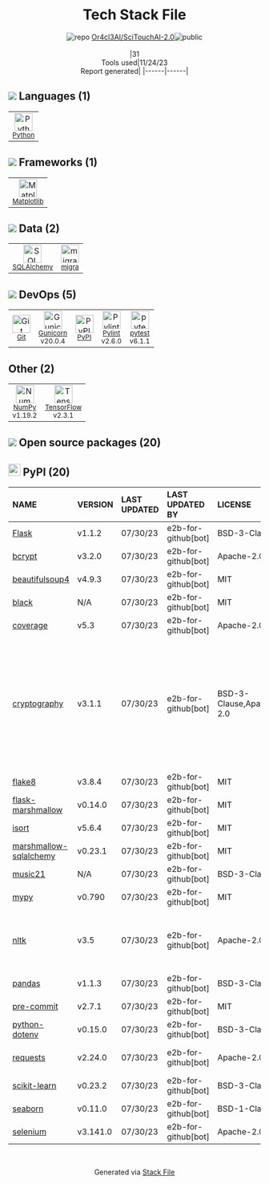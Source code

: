 <!--
--- Readme.md Snippet without images Start ---
## Tech Stack
Or4cl3AI/SciTouchAI-2.0 is built on the following main stack:
- [Python](https://www.python.org) – Languages
- [Gunicorn](http://gunicorn.org/) – Web Servers
- [SQLAlchemy](http://www.sqlalchemy.org/) – Object Relational Mapper (ORM)
- [NumPy](http://www.numpy.org/) – Data Science Tools
- [Matplotlib](http://matplotlib.org) – Charting Libraries
- [pytest](http://pytest.org/latest/) – Testing Frameworks
- [TensorFlow](https://www.tensorflow.org) – Machine Learning Tools
- [Pylint](https://www.pylint.org/) – Code Review
- [migra](https://migra.djrobstep.com/) – Database Tools

Full tech stack [here](/techstack.md)
--- Readme.md Snippet without images End ---

--- Readme.md Snippet with images Start ---
## Tech Stack
Or4cl3AI/SciTouchAI-2.0 is built on the following main stack:
- <img width='25' height='25' src='https://img.stackshare.io/service/993/pUBY5pVj.png' alt='Python'/> [Python](https://www.python.org) – Languages
- <img width='25' height='25' src='https://img.stackshare.io/service/1091/gunicorn.png' alt='Gunicorn'/> [Gunicorn](http://gunicorn.org/) – Web Servers
- <img width='25' height='25' src='https://img.stackshare.io/service/1839/q5uAkmy7.png' alt='SQLAlchemy'/> [SQLAlchemy](http://www.sqlalchemy.org/) – Object Relational Mapper (ORM)
- <img width='25' height='25' src='https://img.stackshare.io/service/2179/default_332f874a2edb2686f578aa6389313efcea1eec41.png' alt='NumPy'/> [NumPy](http://www.numpy.org/) – Data Science Tools
- <img width='25' height='25' src='https://img.stackshare.io/service/2993/2DZC4KaA_400x400.jpg' alt='Matplotlib'/> [Matplotlib](http://matplotlib.org) – Charting Libraries
- <img width='25' height='25' src='https://img.stackshare.io/service/4586/Lu99Qe0Z_400x400.png' alt='pytest'/> [pytest](http://pytest.org/latest/) – Testing Frameworks
- <img width='25' height='25' src='https://img.stackshare.io/service/4717/FtFnqC38_400x400.png' alt='TensorFlow'/> [TensorFlow](https://www.tensorflow.org) – Machine Learning Tools
- <img width='25' height='25' src='https://img.stackshare.io/service/4837/py.jpg' alt='Pylint'/> [Pylint](https://www.pylint.org/) – Code Review
- <img width='25' height='25' src='https://img.stackshare.io/no-img-open-source.png' alt='migra'/> [migra](https://migra.djrobstep.com/) – Database Tools

Full tech stack [here](/techstack.md)
--- Readme.md Snippet with images End ---
-->
<div align="center">

# Tech Stack File
![](https://img.stackshare.io/repo.svg "repo") [Or4cl3AI/SciTouchAI-2.0](https://github.com/Or4cl3AI/SciTouchAI-2.0)![](https://img.stackshare.io/public_badge.svg "public")
<br/><br/>
|31<br/>Tools used|11/24/23 <br/>Report generated|
|------|------|
</div>

## <img src='https://img.stackshare.io/languages.svg'/> Languages (1)
<table><tr>
  <td align='center'>
  <img width='36' height='36' src='https://img.stackshare.io/service/993/pUBY5pVj.png' alt='Python'>
  <br>
  <sub><a href="https://www.python.org">Python</a></sub>
  <br>
  <sub></sub>
</td>

</tr>
</table>

## <img src='https://img.stackshare.io/frameworks.svg'/> Frameworks (1)
<table><tr>
  <td align='center'>
  <img width='36' height='36' src='https://img.stackshare.io/service/2993/2DZC4KaA_400x400.jpg' alt='Matplotlib'>
  <br>
  <sub><a href="http://matplotlib.org">Matplotlib</a></sub>
  <br>
  <sub></sub>
</td>

</tr>
</table>

## <img src='https://img.stackshare.io/databases.svg'/> Data (2)
<table><tr>
  <td align='center'>
  <img width='36' height='36' src='https://img.stackshare.io/service/1839/q5uAkmy7.png' alt='SQLAlchemy'>
  <br>
  <sub><a href="http://www.sqlalchemy.org/">SQLAlchemy</a></sub>
  <br>
  <sub></sub>
</td>

<td align='center'>
  <img width='36' height='36' src='https://img.stackshare.io/no-img-open-source.png' alt='migra'>
  <br>
  <sub><a href="https://migra.djrobstep.com/">migra</a></sub>
  <br>
  <sub></sub>
</td>

</tr>
</table>

## <img src='https://img.stackshare.io/devops.svg'/> DevOps (5)
<table><tr>
  <td align='center'>
  <img width='36' height='36' src='https://img.stackshare.io/service/1046/git.png' alt='Git'>
  <br>
  <sub><a href="http://git-scm.com/">Git</a></sub>
  <br>
  <sub></sub>
</td>

<td align='center'>
  <img width='36' height='36' src='https://img.stackshare.io/service/1091/gunicorn.png' alt='Gunicorn'>
  <br>
  <sub><a href="http://gunicorn.org/">Gunicorn</a></sub>
  <br>
  <sub>v20.0.4</sub>
</td>

<td align='center'>
  <img width='36' height='36' src='https://img.stackshare.io/service/12572/-RIWgodF_400x400.jpg' alt='PyPI'>
  <br>
  <sub><a href="https://pypi.org/">PyPI</a></sub>
  <br>
  <sub></sub>
</td>

<td align='center'>
  <img width='36' height='36' src='https://img.stackshare.io/service/4837/py.jpg' alt='Pylint'>
  <br>
  <sub><a href="https://www.pylint.org/">Pylint</a></sub>
  <br>
  <sub>v2.6.0</sub>
</td>

<td align='center'>
  <img width='36' height='36' src='https://img.stackshare.io/service/4586/Lu99Qe0Z_400x400.png' alt='pytest'>
  <br>
  <sub><a href="http://pytest.org/latest/">pytest</a></sub>
  <br>
  <sub>v6.1.1</sub>
</td>

</tr>
</table>

## Other (2)
<table><tr>
  <td align='center'>
  <img width='36' height='36' src='https://img.stackshare.io/service/2179/default_332f874a2edb2686f578aa6389313efcea1eec41.png' alt='NumPy'>
  <br>
  <sub><a href="http://www.numpy.org/">NumPy</a></sub>
  <br>
  <sub>v1.19.2</sub>
</td>

<td align='center'>
  <img width='36' height='36' src='https://img.stackshare.io/service/4717/FtFnqC38_400x400.png' alt='TensorFlow'>
  <br>
  <sub><a href="https://www.tensorflow.org">TensorFlow</a></sub>
  <br>
  <sub>v2.3.1</sub>
</td>

</tr>
</table>


## <img src='https://img.stackshare.io/group.svg' /> Open source packages (20)</h2>

## <img width='24' height='24' src='https://img.stackshare.io/service/12572/-RIWgodF_400x400.jpg'/> PyPI (20)

|NAME|VERSION|LAST UPDATED|LAST UPDATED BY|LICENSE|VULNERABILITIES|
|:------|:------|:------|:------|:------|:------|
|[Flask](https://pypi.org/Flask)|v1.1.2|07/30/23|e2b-for-github[bot] |BSD-3-Clause|N/A|
|[bcrypt](https://pypi.org/bcrypt)|v3.2.0|07/30/23|e2b-for-github[bot] |Apache-2.0|N/A|
|[beautifulsoup4](https://pypi.org/beautifulsoup4)|v4.9.3|07/30/23|e2b-for-github[bot] |MIT|N/A|
|[black](https://pypi.org/black)|N/A|07/30/23|e2b-for-github[bot] |MIT|N/A|
|[coverage](https://pypi.org/coverage)|v5.3|07/30/23|e2b-for-github[bot] |Apache-2.0|N/A|
|[cryptography](https://pypi.org/cryptography)|v3.1.1|07/30/23|e2b-for-github[bot] |BSD-3-Clause,Apache-2.0|[CVE-2020-36242](https://github.com/advisories/GHSA-rhm9-p9w5-fwm7) (Critical)<br/>[CVE-2023-0286](https://github.com/advisories/GHSA-x4qr-2fvf-3mr5) (High)<br/>[CVE-2020-25659](https://github.com/advisories/GHSA-hggm-jpg3-v476) (Moderate)<br/>[CVE-2023-23931](https://github.com/advisories/GHSA-w7pp-m8wf-vj6r) (Moderate)<br/>[](https://github.com/advisories/GHSA-5cpq-8wj7-hf2v) (Low)<br/>[](https://github.com/advisories/GHSA-jm77-qphf-c4w8) (Low)<br/>[](https://github.com/advisories/GHSA-v8gr-m533-ghj9) (Low)|
|[flake8](https://pypi.org/flake8)|v3.8.4|07/30/23|e2b-for-github[bot] |MIT|N/A|
|[flask-marshmallow](https://pypi.org/flask-marshmallow)|v0.14.0|07/30/23|e2b-for-github[bot] |MIT|N/A|
|[isort](https://pypi.org/isort)|v5.6.4|07/30/23|e2b-for-github[bot] |MIT|N/A|
|[marshmallow-sqlalchemy](https://pypi.org/marshmallow-sqlalchemy)|v0.23.1|07/30/23|e2b-for-github[bot] |MIT|N/A|
|[music21](https://pypi.org/music21)|N/A|07/30/23|e2b-for-github[bot] |BSD-3-Clause|N/A|
|[mypy](https://pypi.org/mypy)|v0.790|07/30/23|e2b-for-github[bot] |MIT|N/A|
|[nltk](https://pypi.org/nltk)|v3.5|07/30/23|e2b-for-github[bot] |Apache-2.0|[CVE-2021-43854](https://github.com/advisories/GHSA-f8m6-h2c7-8h9x) (High)<br/>[CVE-2021-3842](https://github.com/advisories/GHSA-rqjh-jp2r-59cj) (High)<br/>[CVE-2021-3828](https://github.com/advisories/GHSA-2ww3-fxvq-293j) (High)|
|[pandas](https://pypi.org/pandas)|v1.1.3|07/30/23|e2b-for-github[bot] |BSD-3-Clause|N/A|
|[pre-commit](https://pypi.org/pre-commit)|v2.7.1|07/30/23|e2b-for-github[bot] |MIT|N/A|
|[python-dotenv](https://pypi.org/python-dotenv)|v0.15.0|07/30/23|e2b-for-github[bot] |BSD-3-Clause|N/A|
|[requests](https://pypi.org/requests)|v2.24.0|07/30/23|e2b-for-github[bot] |Apache-2.0|[CVE-2023-32681](https://github.com/advisories/GHSA-j8r2-6x86-q33q) (Moderate)|
|[scikit-learn](https://pypi.org/scikit-learn)|v0.23.2|07/30/23|e2b-for-github[bot] |BSD-3-Clause|N/A|
|[seaborn](https://pypi.org/seaborn)|v0.11.0|07/30/23|e2b-for-github[bot] |BSD-1-Clause|N/A|
|[selenium](https://pypi.org/selenium)|v3.141.0|07/30/23|e2b-for-github[bot] |Apache-2.0|N/A|

<br/>
<div align='center'>

Generated via [Stack File](https://github.com/marketplace/stack-file)
